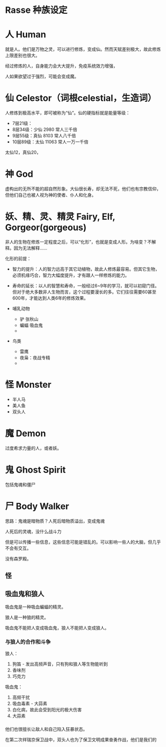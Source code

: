 # Rasse 种族设定

# 人 Human

就是人。他们是万物之灵，可以进行修炼，变成仙。然而天赋差别极大，故此修炼上限差别也很大。

经过修炼的人，自身能力会大大提升，免疫系统效力增强，

人如果欲望过于强烈，可能会变成魔。

# 仙 Celestor（词根celestial，生造词）

人修炼到极高水平，即可被称为“仙”。仙的硬指标就是能量等级：

+ 7层21级：
+ 8层34级：少仙 2980 常人三千倍
+ 9层55级：真仙 8103 常人八千倍
+ 10层89级：太仙 11063 常人一万一千倍

太仙12，真仙20，

# 神 God

虚构出的无所不能的超自然形象。大仙很长寿，却无法不死，他们也有宗教信仰，但他们自己也被人视为神的使者、仆人和化身。

# 妖、精、灵、精灵 Fairy, Elf, Gorgeor(gorgeous)

非人的生物在修炼一定程度之后，可以“化形”，也就是变成人形。为啥变？不解释。因为无法解释……

化形的前提：

+ 智力的提升：人的智力远高于其它动植物，故此人修炼最容易。但其它生物，必须机缘巧合，智力大幅度提升，才有跟人一样修炼的能力。
+ 寿命的延长：以人的智慧和寿命，一般经过6~9年的学习，就可以初窥门径。但对于绝大多数非人生物而言，这个过程要漫长的多。它们往往需要60甚至600年，才能达到人类6年的修炼效果。

+ 哺乳动物
  - 驴 张秋山
  - 蝙蝠 吸血鬼
  - 
  
+ 鸟类
  - 雷鹰
  - 夜枭：夜战专精
  - 

# 怪 Monster

+ 半人马
+ 美人鱼
+ 双头人


# 魔 Demon

过度希求力量的人，或者妖。

# 鬼 Ghost Spirit

包括鬼魂和僵尸

# 尸 Body Walker
思路：鬼魂是暗物质？人死后暗物质溢出，变成鬼魂

人死后的灵魂，没什么战斗力

但是可以传播一些信息，这些信息可能是错乱的。可以影响一些人的大脑，但几乎不会有交互。

没有森罗殿。


  
  
## 怪



## 吸血鬼和狼人

吸血鬼是一种吸血蝙蝠的精灵。

狼人是一种狼的精灵。

吸血鬼不能把人变成吸血鬼，狼人不能把人变成狼人。

### 与狼人的合作和斗争

狼人：
1. 狗笛 - 发出高频声音，只有狗和狼人等生物能听到
2. 香味剂
3. 巧克力

吸血鬼：
1. 高频干扰
2. 吸血毒素 - 大蒜素
3. 白化病，故此会受到阳光的极大伤害
4. 大蒜素

### 

他们也很擅长让敌人和自己陷入狂暴状态。

在第二次祥瑞京保卫战中，双头人也为了保卫文明成果奋勇作战，他们是我们的



